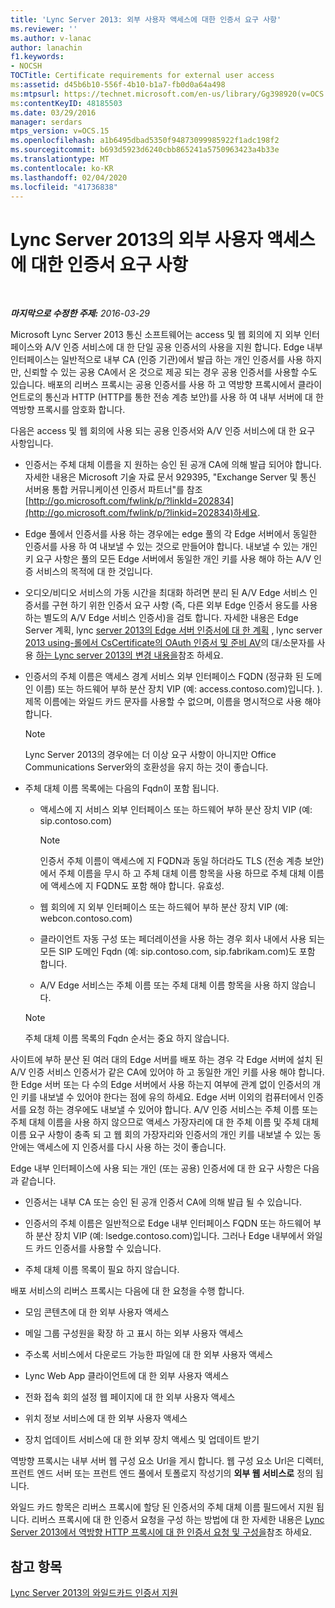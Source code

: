 ```yaml
---
title: 'Lync Server 2013: 외부 사용자 액세스에 대한 인증서 요구 사항'
ms.reviewer: ''
ms.author: v-lanac
author: lanachin
f1.keywords:
- NOCSH
TOCTitle: Certificate requirements for external user access
ms:assetid: d45b6b10-556f-4b10-b1a7-fb0d0a64a498
ms:mtpsurl: https://technet.microsoft.com/en-us/library/Gg398920(v=OCS.15)
ms:contentKeyID: 48185503
ms.date: 03/29/2016
manager: serdars
mtps_version: v=OCS.15
ms.openlocfilehash: a1b6495dbad5350f94873099985922f1adc198f2
ms.sourcegitcommit: b693d5923d6240cbb865241a5750963423a4b33e
ms.translationtype: MT
ms.contentlocale: ko-KR
ms.lasthandoff: 02/04/2020
ms.locfileid: "41736838"
---
```

<div data-xmlns="http://www.w3.org/1999/xhtml">

<div class="topic" data-xmlns="http://www.w3.org/1999/xhtml" data-msxsl="urn:schemas-microsoft-com:xslt" data-cs="http://msdn.microsoft.com/en-us/">

<div data-asp="http://msdn2.microsoft.com/asp">

# <a name="certificate-requirements-for-external-user-access-in-lync-server-2013"></a>Lync Server 2013의 외부 사용자 액세스에 대한 인증서 요구 사항

</div>

<div id="mainSection">

<div id="mainBody">

<span> </span>

_**마지막으로 수정한 주제:** 2016-03-29_

Microsoft Lync Server 2013 통신 소프트웨어는 access 및 웹 회의에 지 외부 인터페이스와 A/V 인증 서비스에 대 한 단일 공용 인증서의 사용을 지원 합니다. Edge 내부 인터페이스는 일반적으로 내부 CA (인증 기관)에서 발급 하는 개인 인증서를 사용 하지만, 신뢰할 수 있는 공용 CA에서 온 것으로 제공 되는 경우 공용 인증서를 사용할 수도 있습니다. 배포의 리버스 프록시는 공용 인증서를 사용 하 고 역방향 프록시에서 클라이언트로의 통신과 HTTP (HTTP를 통한 전송 계층 보안)를 사용 하 여 내부 서버에 대 한 역방향 프록시를 암호화 합니다.

다음은 access 및 웹 회의에 사용 되는 공용 인증서와 A/V 인증 서비스에 대 한 요구 사항입니다.

  - 인증서는 주체 대체 이름을 지 원하는 승인 된 공개 CA에 의해 발급 되어야 합니다. 자세한 내용은 Microsoft 기술 자료 문서 929395, "Exchange Server 및 통신 서버용 통합 커뮤니케이션 인증서 파트너"를 참조 [http://go.microsoft.com/fwlink/p/?linkId=202834](http://go.microsoft.com/fwlink/p/?linkid=202834)하세요.

  - Edge 풀에서 인증서를 사용 하는 경우에는 edge 풀의 각 Edge 서버에서 동일한 인증서를 사용 하 여 내보낼 수 있는 것으로 만들어야 합니다. 내보낼 수 있는 개인 키 요구 사항은 풀의 모든 Edge 서버에서 동일한 개인 키를 사용 해야 하는 A/V 인증 서비스의 목적에 대 한 것입니다.

  - 오디오/비디오 서비스의 가동 시간을 최대화 하려면 분리 된 A/V Edge 서비스 인증서를 구현 하기 위한 인증서 요구 사항 (즉, 다른 외부 Edge 인증서 용도를 사용 하는 별도의 A/V Edge 서비스 인증서)을 검토 합니다. 자세한 내용은 Edge Server 계획, lync [server 2013의 Edge 서버 인증서에 대 한 계획](lync-server-2013-plan-for-edge-server-certificates.md) , lync server [2013 using-롤에서 CsCertificate의 OAuth 인증서 및 준비 AV](lync-server-2013-staging-av-and-oauth-certificates-using-roll-in-https://docs.microsoft.com/powershell/module/skype/Set-CsCertificate)의 대/소문자를 사용 [하는 Lync server 2013의 변경 내용을](lync-server-2013-changes-in-lync-server-that-affect-edge-server-planning.md)참조 하세요.

  - 인증서의 주체 이름은 액세스 경계 서비스 외부 인터페이스 FQDN (정규화 된 도메인 이름) 또는 하드웨어 부하 분산 장치 VIP (예: access.contoso.com)입니다. ). 제목 이름에는 와일드 카드 문자를 사용할 수 없으며, 이름을 명시적으로 사용 해야 합니다.
    
    <div>
    

    > [!NOTE]  
    > Lync Server 2013의 경우에는 더 이상 요구 사항이 아니지만 Office Communications Server와의 호환성을 유지 하는 것이 좋습니다.

    
    </div>

  - 주체 대체 이름 목록에는 다음의 Fqdn이 포함 됩니다.
    
      - 액세스에 지 서비스 외부 인터페이스 또는 하드웨어 부하 분산 장치 VIP (예: sip.contoso.com)
        
        <div>
        

        > [!NOTE]  
        > 인증서 주체 이름이 액세스에 지 FQDN과 동일 하더라도 TLS (전송 계층 보안)에서 주체 이름을 무시 하 고 주체 대체 이름 항목을 사용 하므로 주체 대체 이름에 액세스에 지 FQDN도 포함 해야 합니다. 유효성.

        
        </div>
    
      - 웹 회의에 지 외부 인터페이스 또는 하드웨어 부하 분산 장치 VIP (예: webcon.contoso.com)
    
      - 클라이언트 자동 구성 또는 페더레이션을 사용 하는 경우 회사 내에서 사용 되는 모든 SIP 도메인 Fqdn (예: sip.contoso.com, sip.fabrikam.com)도 포함 합니다.
    
      - A/V Edge 서비스는 주체 이름 또는 주체 대체 이름 항목을 사용 하지 않습니다.
    
    <div>
    

    > [!NOTE]  
    > 주체 대체 이름 목록의 Fqdn 순서는 중요 하지 않습니다.

    
    </div>

사이트에 부하 분산 된 여러 대의 Edge 서버를 배포 하는 경우 각 Edge 서버에 설치 된 A/V 인증 서비스 인증서가 같은 CA에 있어야 하 고 동일한 개인 키를 사용 해야 합니다. 한 Edge 서버 또는 다 수의 Edge 서버에서 사용 하는지 여부에 관계 없이 인증서의 개인 키를 내보낼 수 있어야 한다는 점에 유의 하세요. Edge 서버 이외의 컴퓨터에서 인증서를 요청 하는 경우에도 내보낼 수 있어야 합니다. A/V 인증 서비스는 주체 이름 또는 주체 대체 이름을 사용 하지 않으므로 액세스 가장자리에 대 한 주체 이름 및 주체 대체 이름 요구 사항이 충족 되 고 웹 회의 가장자리와 인증서의 개인 키를 내보낼 수 있는 동안에는 액세스에 지 인증서를 다시 사용 하는 것이 좋습니다.

Edge 내부 인터페이스에 사용 되는 개인 (또는 공용) 인증서에 대 한 요구 사항은 다음과 같습니다.

  - 인증서는 내부 CA 또는 승인 된 공개 인증서 CA에 의해 발급 될 수 있습니다.

  - 인증서의 주체 이름은 일반적으로 Edge 내부 인터페이스 FQDN 또는 하드웨어 부하 분산 장치 VIP (예: lsedge.contoso.com)입니다. 그러나 Edge 내부에서 와일드 카드 인증서를 사용할 수 있습니다.

  - 주체 대체 이름 목록이 필요 하지 않습니다.

배포 서비스의 리버스 프록시는 다음에 대 한 요청을 수행 합니다.

  - 모임 콘텐츠에 대 한 외부 사용자 액세스

  - 메일 그룹 구성원을 확장 하 고 표시 하는 외부 사용자 액세스

  - 주소록 서비스에서 다운로드 가능한 파일에 대 한 외부 사용자 액세스

  - Lync Web App 클라이언트에 대 한 외부 사용자 액세스

  - 전화 접속 회의 설정 웹 페이지에 대 한 외부 사용자 액세스

  - 위치 정보 서비스에 대 한 외부 사용자 액세스

  - 장치 업데이트 서비스에 대 한 외부 장치 액세스 및 업데이트 받기

역방향 프록시는 내부 서버 웹 구성 요소 Url을 게시 합니다. 웹 구성 요소 Url은 디렉터, 프런트 엔드 서버 또는 프런트 엔드 풀에서 토폴로지 작성기의 **외부 웹 서비스로** 정의 됩니다.

와일드 카드 항목은 리버스 프록시에 할당 된 인증서의 주체 대체 이름 필드에서 지원 됩니다. 리버스 프록시에 대 한 인증서 요청을 구성 하는 방법에 대 한 자세한 내용은 [Lync Server 2013에서 역방향 HTTP 프록시에 대 한 인증서 요청 및 구성을](lync-server-2013-request-and-configure-a-certificate-for-your-reverse-http-proxy.md)참조 하세요.

<div>

## <a name="see-also"></a>참고 항목


[Lync Server 2013의 와일드카드 인증서 지원](lync-server-2013-wildcard-certificate-support.md)  
  

</div>

</div>

<span> </span>

</div>

</div>

</div>

